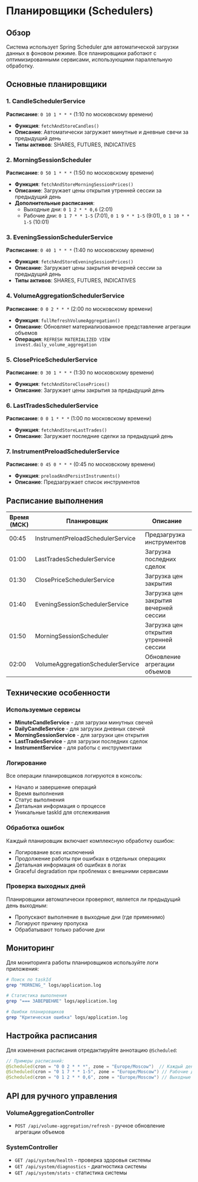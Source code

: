 # Планировщики (Schedulers)

## Обзор

Система использует Spring Scheduler для автоматической загрузки данных в фоновом режиме. Все планировщики работают с оптимизированными сервисами, использующими параллельную обработку.

## Основные планировщики

### 1. CandleSchedulerService
**Расписание**: `0 10 1 * * *` (1:10 по московскому времени)
- **Функция**: `fetchAndStoreCandles()`
- **Описание**: Автоматически загружает минутные и дневные свечи за предыдущий день
- **Типы активов**: SHARES, FUTURES, INDICATIVES

### 2. MorningSessionScheduler
**Расписание**: `0 50 1 * * *` (1:50 по московскому времени)
- **Функция**: `fetchAndStoreMorningSessionPrices()`
- **Описание**: Загружает цены открытия утренней сессии за предыдущий день
- **Дополнительные расписания**:
  - Выходные дни: `0 1 2 * * 0,6` (2:01)
  - Рабочие дни: `0 1 7 * * 1-5` (7:01), `0 1 9 * * 1-5` (9:01), `0 1 10 * * 1-5` (10:01)

### 3. EveningSessionSchedulerService
**Расписание**: `0 40 1 * * *` (1:40 по московскому времени)
- **Функция**: `fetchAndStoreEveningSessionPrices()`
- **Описание**: Загружает цены закрытия вечерней сессии за предыдущий день
- **Типы активов**: SHARES, FUTURES, INDICATIVES

### 4. VolumeAggregationSchedulerService
**Расписание**: `0 0 2 * * *` (2:00 по московскому времени)
- **Функция**: `fullRefreshVolumeAggregation()`
- **Описание**: Обновляет материализованное представление агрегации объемов
- **Операция**: `REFRESH MATERIALIZED VIEW invest.daily_volume_aggregation`

### 5. ClosePriceSchedulerService
**Расписание**: `0 30 1 * * *` (1:30 по московскому времени)
- **Функция**: `fetchAndStoreClosePrices()`
- **Описание**: Загружает цены закрытия за предыдущий день

### 6. LastTradesSchedulerService
**Расписание**: `0 0 1 * * *` (1:00 по московскому времени)
- **Функция**: `fetchAndStoreLastTrades()`
- **Описание**: Загружает последние сделки за предыдущий день

### 7. InstrumentPreloadSchedulerService
**Расписание**: `0 45 0 * * *` (0:45 по московскому времени)
- **Функция**: `preloadAndPersistInstruments()`
- **Описание**: Предзагружает список инструментов

## Расписание выполнения

| Время (МСК) | Планировщик | Описание |
|-------------|-------------|----------|
| 00:45 | InstrumentPreloadSchedulerService | Предзагрузка инструментов |
| 01:00 | LastTradesSchedulerService | Загрузка последних сделок |
| 01:30 | ClosePriceSchedulerService | Загрузка цен закрытия |
| 01:40 | EveningSessionSchedulerService | Загрузка цен закрытия вечерней сессии |
| 01:50 | MorningSessionScheduler | Загрузка цен открытия утренней сессии |
| 02:00 | VolumeAggregationSchedulerService | Обновление агрегации объемов |

## Технические особенности

### Используемые сервисы
- **MinuteCandleService** - для загрузки минутных свечей
- **DailyCandleService** - для загрузки дневных свечей
- **MorningSessionService** - для загрузки цен открытия
- **LastTradesService** - для загрузки последних сделок
- **InstrumentService** - для работы с инструментами

### Логирование
Все операции планировщиков логируются в консоль:
- Начало и завершение операций
- Время выполнения
- Статус выполнения
- Детальная информация о процессе
- Уникальные taskId для отслеживания

### Обработка ошибок
Каждый планировщик включает комплексную обработку ошибок:
- Логирование всех исключений
- Продолжение работы при ошибках в отдельных операциях
- Детальная информация об ошибках в логах
- Graceful degradation при проблемах с внешними сервисами

### Проверка выходных дней
Планировщики автоматически проверяют, является ли предыдущий день выходным:
- Пропускают выполнение в выходные дни (где применимо)
- Логируют причину пропуска
- Обрабатывают только рабочие дни

## Мониторинг

Для мониторинга работы планировщиков используйте логи приложения:

```bash
# Поиск по taskId
grep "MORNING_" logs/application.log

# Статистика выполнения
grep "=== ЗАВЕРШЕНИЕ" logs/application.log

# Ошибки планировщиков
grep "Критическая ошибка" logs/application.log
```

## Настройка расписания

Для изменения расписания отредактируйте аннотацию `@Scheduled`:

```java
// Примеры расписаний:
@Scheduled(cron = "0 0 2 * * *", zone = "Europe/Moscow")  // Каждый день в 2:00
@Scheduled(cron = "0 1 7 * * 1-5", zone = "Europe/Moscow") // Рабочие дни в 7:01
@Scheduled(cron = "0 1 2 * * 0,6", zone = "Europe/Moscow") // Выходные в 2:01
```

## API для ручного управления

### VolumeAggregationController
- `POST /api/volume-aggregation/refresh` - ручное обновление агрегации объемов

### SystemController
- `GET /api/system/health` - проверка здоровья системы
- `GET /api/system/diagnostics` - диагностика системы
- `GET /api/system/stats` - статистика системы